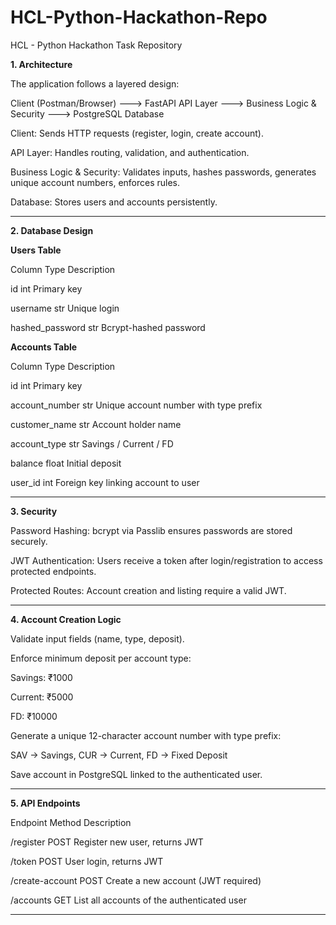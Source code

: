 # HCL-Python-Hackathon-Repo
HCL - Python Hackathon Task Repository

**1. Architecture**

The application follows a layered design:

Client (Postman/Browser) ---> FastAPI API Layer ---> Business Logic & Security  ---> PostgreSQL Database

Client: Sends HTTP requests (register, login, create account).

API Layer: Handles routing, validation, and authentication.

Business Logic & Security: Validates inputs, hashes passwords, generates unique account numbers, enforces rules.

Database: Stores users and accounts persistently.

----------------------------------------------------------------------------------------------------------------------------------

**2. Database Design**

**Users Table**

Column	Type	Description

id	int	Primary key

username	str	Unique login

hashed_password	str	Bcrypt-hashed password


**Accounts Table**

Column	Type	Description

id	int	Primary key

account_number	str	Unique account number with type prefix

customer_name	str	Account holder name

account_type	str	Savings / Current / FD

balance	float	Initial deposit

user_id	int	Foreign key linking account to user


----------------------------------------------------------------------------------------------------------------------------------

**3. Security**

Password Hashing: bcrypt via Passlib ensures passwords are stored securely.

JWT Authentication: Users receive a token after login/registration to access protected endpoints.

Protected Routes: Account creation and listing require a valid JWT.

----------------------------------------------------------------------------------------------------------------------------------

**4. Account Creation Logic**

Validate input fields (name, type, deposit).

Enforce minimum deposit per account type:

Savings: ₹1000

Current: ₹5000

FD: ₹10000

Generate a unique 12-character account number with type prefix:

SAV → Savings, CUR → Current, FD → Fixed Deposit

Save account in PostgreSQL linked to the authenticated user.

----------------------------------------------------------------------------------------------------------------------------------

**5. API Endpoints**

Endpoint	       Method	  Description

/register	       POST	    Register new user, returns JWT

/token	         POST	    User login, returns JWT

/create-account	 POST	    Create a new account (JWT required)

/accounts	       GET	    List all accounts of the authenticated user

----------------------------------------------------------------------------------------------------------------------------------

